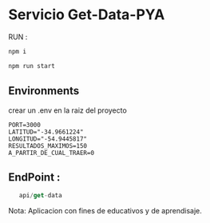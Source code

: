 # Servicio Get-Data-PYA

RUN : 
```sh
npm i
```
```sh
npm run start
```

## Environments 
crear un .env en la raiz del proyecto

```env
PORT=3000
LATITUD="-34.9661224"
LONGITUD="-54.9445817"
RESULTADOS_MAXIMOS=150
A_PARTIR_DE_CUAL_TRAER=0
```

## EndPoint : 
```js
   api/get-data
```


Nota: Aplicacion con fines de educativos y de aprendisaje.